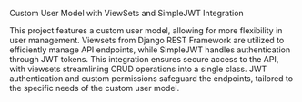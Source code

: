 Custom User Model with ViewSets and SimpleJWT Integration

This project features a custom user model, allowing for more flexibility in user management. Viewsets from Django REST Framework are utilized to efficiently manage API endpoints, while SimpleJWT handles authentication through JWT tokens. This integration ensures secure access to the API, with viewsets streamlining CRUD operations into a single class. JWT authentication and custom permissions safeguard the endpoints, tailored to the specific needs of the custom user model.
